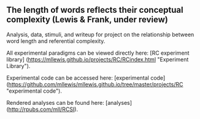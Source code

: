 The length of words reflects their conceptual complexity (Lewis & Frank, under review)
-----

Analysis, data, stimuli, and writeup for project on the relationship between word length and referential complexity. 

All experimental paradigms can be viewed directly here: [RC experiment library] (https://mllewis.github.io/projects/RC/RCindex.html "Experiment Library"). 

Experimental code can be accessed here: [experimental code] (https://github.com/mllewis/mllewis.github.io/tree/master/projects/RC "experimental code").

Rendered analyses can be found here: [analyses] (http://rpubs.com/mll/RCSI).